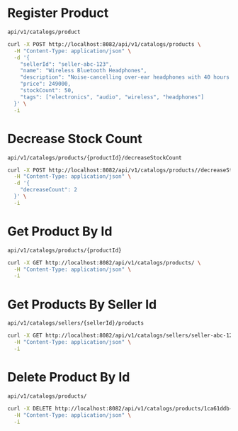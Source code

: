 # Register Product

`api/v1/catalogs/product`

```bash
curl -X POST http://localhost:8082/api/v1/catalogs/products \
  -H "Content-Type: application/json" \
  -d '{
    "sellerId": "seller-abc-123",
    "name": "Wireless Bluetooth Headphones",
    "description": "Noise-cancelling over-ear headphones with 40 hours of battery life.",
    "price": 249000,
    "stockCount": 50,
    "tags": ["electronics", "audio", "wireless", "headphones"]
  }' \
  -i
```

# Decrease Stock Count

`api/v1/catalogs/products/{productId}/decreaseStockCount`

```bash
curl -X POST http://localhost:8082/api/v1/catalogs/products//decreaseStockCount \
  -H "Content-Type: application/json" \
  -d '{
    "decreaseCount": 2
  }' \
  -i
```

# Get Product By Id

`api/v1/catalogs/products/{productId}`

```bash
curl -X GET http://localhost:8082/api/v1/catalogs/products/ \
  -H "Content-Type: application/json" \
  -i
```

# Get Products By Seller Id

`api/v1/catalogs/sellers/{sellerId}/products`

```bash
curl -X GET http://localhost:8082/api/v1/catalogs/sellers/seller-abc-123/products \
  -H "Content-Type: application/json" \
  -i
```

# Delete Product By Id

`api/v1/catalogs/products/`

```bash
curl -X DELETE http://localhost:8082/api/v1/catalogs/products/1ca61ddb-0db9-41cd-ac1f-86d1f799f013 \
  -H "Content-Type: application/json" \
  -i
```